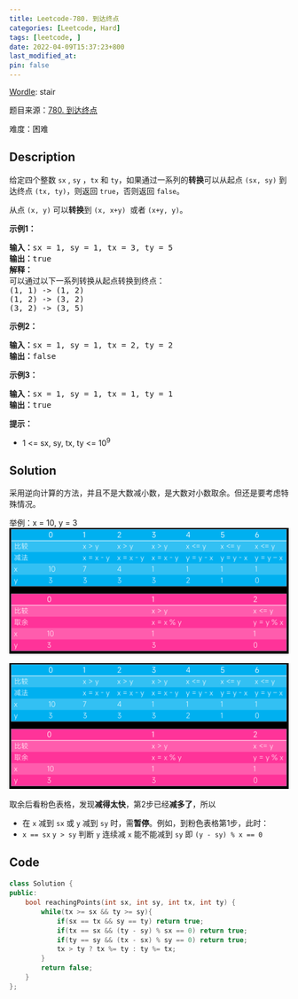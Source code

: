 ```yaml
---
title: Leetcode-780. 到达终点
categories: [Leetcode, Hard]
tags: [leetcode, ]
date: 2022-04-09T15:37:23+800
last_modified_at: 
pin: false
---
```


[Wordle](https://www.nytimes.com/games/wordle/index.html): stair

题目来源：[780. 到达终点](https://leetcode-cn.com/problems/reaching-points/)

难度：困难

## Description

给定四个整数 `sx` , `sy` ，`tx` 和 `ty`，如果通过一系列的**转换**可以从起点 `(sx, sy)` 到达终点 `(tx, ty)`，则返回 `true`，否则返回 `false`。

从点 `(x, y)` 可以**转换**到 `(x, x+y)`  或者 `(x+y, y)`。


**示例1：**

<pre>
<strong>输入：</strong>sx = 1, sy = 1, tx = 3, ty = 5
<strong>输出：</strong>true
<strong>解释：</strong>
可以通过以下一系列转换从起点转换到终点：
(1, 1) -> (1, 2)
(1, 2) -> (3, 2)
(3, 2) -> (3, 5)
</pre>

**示例2：**

<pre>
<strong>输入：</strong>sx = 1, sy = 1, tx = 2, ty = 2 
<strong>输出：</strong>false
</pre>

**示例3：**

<pre>
<strong>输入：</strong>sx = 1, sy = 1, tx = 1, ty = 1 
<strong>输出：</strong>true
</pre>

**提示：**

- 1 <= sx, sy, tx, ty <= 10<sup>9</sup>


## Solution

采用逆向计算的方法，并且不是大数减小数，是大数对小数取余。但还是要考虑特殊情况。

举例：x = 10, y = 3
![](/images/posts/2022-04-09-18-40-29.png)

![](/images/posts/2022-04-09-18-40-35.png)

取余后看粉色表格，发现**减得太快**，第2步已经**减多了**，所以

- 在 `x` 减到 `sx` 或 `y` 减到 `sy` 时，需**暂停**。例如，到粉色表格第1步，此时：
- `x == sx` `y > sy` 判断 `y` 连续减 `x` 能不能减到 `sy` 即 `(y - sy) % x == 0`

## Code
```c++
class Solution {
public:
    bool reachingPoints(int sx, int sy, int tx, int ty) {
        while(tx >= sx && ty >= sy){
            if(sx == tx && sy == ty) return true;
            if(tx == sx && (ty - sy) % sx == 0) return true;
            if(ty == sy && (tx - sx) % sy == 0) return true;
            tx > ty ? tx %= ty : ty %= tx;
        }
        return false;
    }
};
```
